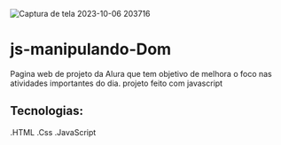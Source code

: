 ![Captura de tela 2023-10-06 203716](https://github.com/Israel-w-costa/js-manipulando-Dom/assets/127890664/cca5a0f3-5d58-4d43-849d-703fda83ea99)


# js-manipulando-Dom
Pagina web de projeto da Alura que tem objetivo de melhora o foco nas atividades importantes do dia. projeto feito com javascript

## Tecnologias:
.HTML 
  .Css 
  .JavaScript 
